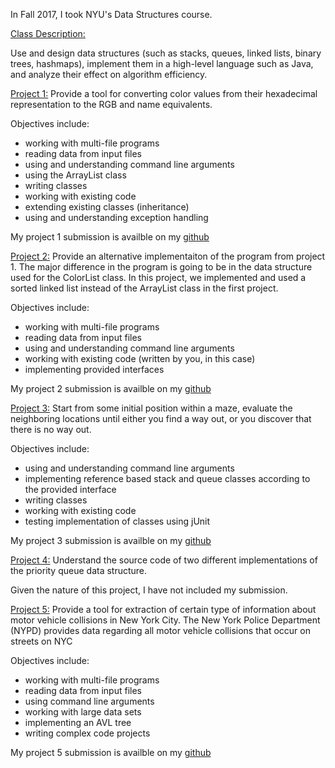 In Fall 2017, I took NYU's Data Structures course.

<p><a href="https://joannakl.github.io/cs102_f17/index.html">Class Description:</a></p>

Use and design data structures (such as stacks, queues, linked lists, binary trees, hashmaps), implement them in a high-level language such as Java, and analyze their effect on algorithm efficiency.

<p><a href="https://joannakl.github.io/cs102_f17/hwk/project1.pdf">Project 1:</a> Provide a tool for converting color values from their hexadecimal representation to the RGB and name equivalents. 

  Objectives include: 
  * working with multi-file programs
  * reading data from input files
  * using and understanding command line arguments
  * using the ArrayList class
  * writing classes
  * working with existing code
  * extending existing classes (inheritance)
  * using and understanding exception handling
  
 My project 1 submission is availble on my [github]("https://github.com/tdong185/home/tree/master/2017%20school/data%20structures/project%201")

<p><a href="https://joannakl.github.io/cs102_f17/hwk/project2.pdf">Project 2:</a> Provide an alternative implementaiton of the program from project 1. The major difference in the program is going to be in the data structure used for the ColorList class. In this project, we implemented and used a sorted linked list instead of the ArrayList<E> class in the first project.
  
  Objectives include:
  * working with multi-file programs
  * reading data from input files
  * using and understanding command line arguments
  * working with existing code (written by you, in this case)
  * implementing provided interfaces

 My project 2 submission is availble on my [github]("https://github.com/tdong185/home/tree/master/2017%20school/data%20structures/project%202")

<p><a href="https://joannakl.github.io/cs102_f17/hwk/project3.pdf">Project 3:</a> Start from some initial position within a maze, evaluate the neighboring locations until either you find a way out, or you discover that there is no way out.
  
  Objectives include:
  * using and understanding command line arguments
  * implementing reference based stack and queue classes according to the provided interface
  * writing classes
  * working with existing code
  * testing implementation of classes using jUnit

My project 3 submission is availble on my [github]("https://github.com/tdong185/home/tree/master/2017%20school/data%20structures/project%203")

<p><a href="https://joannakl.github.io/cs102_f17/hwk/proj4.pdf">Project 4:</a> Understand the source code of two different implementations of the priority queue data structure.

Given the nature of this project, I have not included my submission.

<p><a href="https://joannakl.github.io/cs102_f17/hwk/proj5.pdf">Project 5:</a> Provide a tool for extraction of certain type of information about motor vehicle collisions in New York City. The New York Police Department (NYPD) provides data regarding all motor vehicle collisions that occur on streets on NYC
  
  Objectives include:
  * working with multi-file programs
  * reading data from input files
  * using command line arguments
  * working with large data sets
  * implementing an AVL tree
  * writing complex code projects

My project 5 submission is availble on my [github]("https://github.com/tdong185/home/tree/master/2017%20school/data%20structures/project%205")
